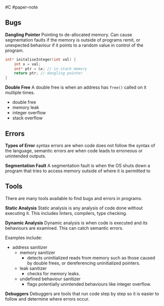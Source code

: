 #C #paper-note 
## Bugs
**Dangling Pointer**
Pointing to de-allocated memory. Can cause segmentation faults if the memory is outside of programs remit, or unexpected behaviour if it points to a random value in control of the program.
```c
int* initaliseInteger(int val) {
	int x = val;
	int* ptr = &x; // in stack memory
	return ptr; // dangling pointer
}
```

**Double Free**
A double free is when an address has `free()` called on it multiple times.
- double free
- memory leak
- integer overflow
- stack overflow
## Errors
**Types of Error**
syntax errors are when code does not follow the syntax of the language, semantic errors are when code leads to erroneous or unintended outputs.

**Segmentation Fault**
A segmentation fault is when the OS shuts down a program that tries to access memory outside of where it is permitted to

## Tools
There are many tools available to find bugs and errors in programs.

**Static Analysis**
Static analysis is any analysis of code done without executing it. This includes linters, compilers, type checking.

**Dynamic Analysis**
Dynamic analysis is when code is executed and its behaviours are examined. This can catch semantic errors.

Examples include:
- address sanitizer
    - memory sanitizer
	    - detects uninitialized reads from memory such as those caused by double frees, or dereferencing uninitialized pointers.
	- leak sanitizer
		- checks for memory leaks.
	- undefined behaviour sanitizer
		- flags potentially unintended behaviours like integer overflow.

**Debuggers**
Debuggers are tools that run code step by step so it is easier to follow and determine where errors occur.
